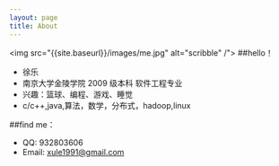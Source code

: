 ```yaml
---
layout: page
title: About
---
```

<img src="{{site.baseurl}}/images/me.jpg" alt="scribble" /">
##hello！
- 徐乐
- 南京大学金陵学院 2009 级本科 软件工程专业
- 兴趣：篮球、编程、游戏、睡觉
- c/c++,java,算法，数学，分布式，hadoop,linux

##find me：
- QQ:   932803606
- Email: xule1991@gmail.com


